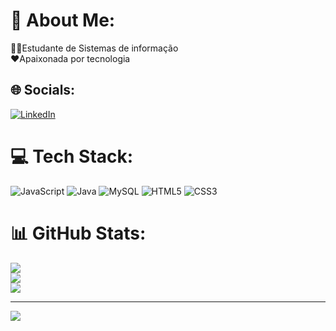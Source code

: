 # 💫 About Me:
👩‍💻Estudante de Sistemas de informação<br>❤Apaixonada por tecnologia<br>


## 🌐 Socials:
[![LinkedIn](https://img.shields.io/badge/LinkedIn-%230077B5.svg?logo=linkedin&logoColor=white)](https://linkedin.com/in/https://www.linkedin.com/in/renata-silva-9b1517265/) 

# 💻 Tech Stack:
![JavaScript](https://img.shields.io/badge/javascript-%23323330.svg?style=for-the-badge&logo=javascript&logoColor=%23F7DF1E) ![Java](https://img.shields.io/badge/java-%23ED8B00.svg?style=for-the-badge&logo=openjdk&logoColor=white) ![MySQL](https://img.shields.io/badge/mysql-%2300000f.svg?style=for-the-badge&logo=mysql&logoColor=white) ![HTML5](https://img.shields.io/badge/html5-%23E34F26.svg?style=for-the-badge&logo=html5&logoColor=white) ![CSS3](https://img.shields.io/badge/css3-%231572B6.svg?style=for-the-badge&logo=css3&logoColor=white)
# 📊 GitHub Stats:
![](https://github-readme-stats.vercel.app/api?username=RenataSilvaB&theme=radical&hide_border=true&include_all_commits=false&count_private=false)<br/>
![](https://github-readme-streak-stats.herokuapp.com/?user=RenataSilvaB&theme=radical&hide_border=true)<br/>
![](https://github-readme-stats.vercel.app/api/top-langs/?username=RenataSilvaB&theme=radical&hide_border=true&include_all_commits=false&count_private=false&layout=compact)

---
[![](https://visitcount.itsvg.in/api?id=RenataSilvaB&icon=0&color=0)](https://visitcount.itsvg.in)

<!-- Proudly created with GPRM ( https://gprm.itsvg.in ) -->
